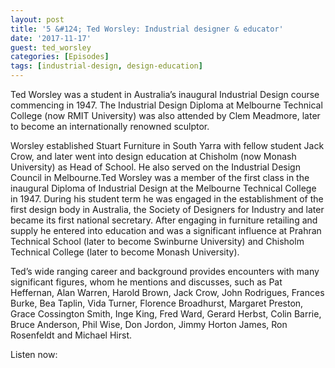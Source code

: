 ```yaml
---
layout: post
title: '5 &#124; Ted Worsley: Industrial designer & educator'
date: '2017-11-17'
guest: ted_worsley
categories: [Episodes]
tags: [industrial-design, design-education]
---
```


Ted Worsley was a student in Australia’s inaugural Industrial Design course
commencing in 1947. The Industrial Design Diploma at Melbourne Technical College
(now RMIT University) was also attended by Clem Meadmore, later to become an
internationally renowned sculptor.

Worsley established Stuart Furniture in South Yarra with fellow student Jack
Crow, and later went into design education at Chisholm (now Monash University)
as Head of School. He also served on the Industrial Design Council in
Melbourne.Ted Worsley was a member of the first class in the inaugural Diploma
of Industrial Design at the Melbourne Technical College in 1947. During his
student term he was engaged in the establishment of the first design body in
Australia, the Society of Designers for Industry and later became its first
national secretary. After engaging in furniture retailing and supply he entered
into education and was a significant influence at Prahran Technical School
(later to become Swinburne University) and Chisholm Technical College (later to
become Monash University).

Ted’s wide ranging career and background provides encounters with many
significant figures, whom he mentions and discusses, such as Pat Heffernan, Alan
Warren, Harold Brown, Jack Crow, John Rodrigues, Frances Burke, Bea Taplin, Vida
Turner, Florence Broadhurst, Margaret Preston, Grace Cossington Smith, Inge
King, Fred Ward, Gerard Herbst, Colin Barrie, Bruce Anderson, Phil Wise, Don
Jordon, Jimmy Horton James, Ron Rosenfeldt and Michael Hirst.

Listen now:
<div class="responsive-embed" style="padding-top: 8%;">
  <iframe src="about:blank" class="responsive-embed-item" height="50" frameborder="0" webkitallowfullscreen="true" mozallowfullscreen="true" allowfullscreen></iframe>
</div>
